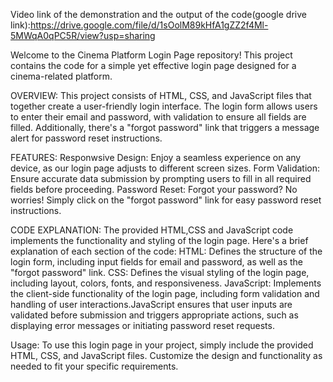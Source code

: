 Video link of the demonstration and the output of the code(google drive link):https://drive.google.com/file/d/1sOolM89kHfA1gZZ2f4Ml-5MWqA0qPC5R/view?usp=sharing

Welcome to the Cinema Platform Login Page repository! This project contains the code for a simple yet effective login page designed for a cinema-related platform.



OVERVIEW:
This project consists of HTML, CSS, and JavaScript files that together create a user-friendly login interface. The login form allows users to enter their email and password, with validation to ensure all fields are filled. Additionally, there's a "forgot password" link that triggers a message alert for password reset instructions.



FEATURES:
Responwsive Design: Enjoy a seamless experience on any device, as our login page adjusts to different screen sizes.
Form Validation: Ensure accurate data submission by prompting users to fill in all required fields before proceeding.
Password Reset: Forgot your password? No worries! Simply click on the "forgot password" link for easy password reset instructions.



CODE EXPLANATION:
The provided HTML,CSS and JavaScript code implements the functionality and styling of the login page. Here's a brief explanation of each section of the code:
HTML: Defines the structure of the login form, including input fields for email and password, as well as the "forgot password" link.
CSS: Defines the visual styling of the login page, including layout, colors, fonts, and responsiveness.
JavaScript: Implements the client-side functionality of the login page, including form validation and handling of user interactions.JavaScript ensures that user inputs are validated before submission and triggers appropriate actions, such as displaying error messages or initiating password reset requests.




Usage:
To use this login page in your project, simply include the provided HTML, CSS, and JavaScript files. Customize the design and functionality as needed to fit your specific requirements.
<!-- Include HTML -->
<link rel="stylesheet" href="styles.css">
<script src="app.js"></script>




